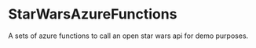 # StarWarsAzureFunctions
A sets of azure functions to call an open star wars api for demo purposes. 
